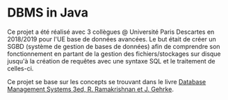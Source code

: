 # DBMS in Java

Ce projet a été réalisé avec 3 collègues @ Université Paris Descartes en 2018/2019 pour l'UE base de données avancées. Le but était de créer un SGBD (système de gestion de bases de données) afin de comprendre son fonctionnement en partant de la gestion des fichiers/stockages sur disque jusqu'à la création de requêtes avec une syntaxe SQL et le traitement de celles-ci.

Ce projet se base sur les concepts se trouvant dans le livre [Database Management Systems 3ed, R. Ramakrishnan et J. Gehrke](https://pages.cs.wisc.edu/~dbbook/).